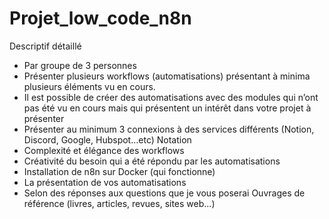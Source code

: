 # Projet_low_code_n8n
 
Descriptif détaillé
- Par groupe de 3 personnes
- Présenter plusieurs workflows (automatisations) présentant à minima plusieurs éléments vu en cours.
- Il est possible de créer des automatisations avec des modules qui n’ont pas été vu en cours mais qui
présentent un intérêt dans votre projet à présenter
- Présenter au minimum 3 connexions à des services différents (Notion, Discord, Google, Hubspot…etc)
Notation
- Complexité et élégance des workflows
- Créativité du besoin qui a été répondu par les automatisations
- Installation de n8n sur Docker (qui fonctionne)
- La présentation de vos automatisations
- Selon des réponses aux questions que je vous poserai
Ouvrages de référence (livres, articles, revues, sites web...)